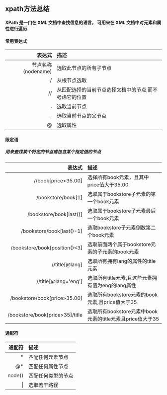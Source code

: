 ## xpath方法总结
#### XPath 是一门在 XML 文档中查找信息的语言， 可用来在 XML 文档中对元素和属性进行遍历.
#### 常用表达式

表达式|描述
--:|:--
节点名称(nodename)|选取此节点的所有子节点
/|从根节点选取
//|从匹配选择的当前节点选择文档中的节点,而不考虑它的位置
.|选取当前节点
..|选取当前节点的父节点
@|选取属性

#### 限定语
##### 用来查找某个特定的节点或包含某个指定值的节点
表达式|描述
--:|:--
//book[price>35.00]|选择所有book元素，且其中price值大于35.00
/bookstore/book[1]|选取属于bookstore子元素的第一个book元素
/bookstore/book[last()]|选取属于bookstore子元素最后一个book元素
/bookstore/book[last()-1]|选取bookstore子元素倒数第二个book元素
/bookstore/book[position()<3]|选取前面两个属于bookstore元素的子元素的book元素
//title[@lang]|选取所有拥有lang的属性的title元素
//title[@lang='eng']|选取所有title元素,且这些元素拥有值为eng的lang属性
/bookstore/book[price>35.00]|选取所有bookstore元素的book元素,且price值大于35
/bookstore/book[price>35]/title|选取所有bookstore元素中book元素的title元素且price值大于35

#### 通配符
通配符|描述
--:|:--
*|匹配任何元素节点
@*|匹配任何属性节点
node()|匹配任何类型的节点
\||选取若干路径